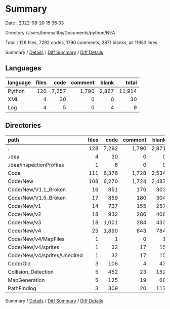 # Summary

Date : 2022-08-20 15:36:33

Directory /Users/benmaltby/Documents/python/NEA

Total : 128 files,  7292 codes, 1790 comments, 2871 blanks, all 11953 lines

Summary / [Details](details.md) / [Diff Summary](diff.md) / [Diff Details](diff-details.md)

## Languages
| language | files | code | comment | blank | total |
| :--- | ---: | ---: | ---: | ---: | ---: |
| Python | 120 | 7,257 | 1,790 | 2,867 | 11,914 |
| XML | 4 | 30 | 0 | 0 | 30 |
| Log | 4 | 5 | 0 | 4 | 9 |

## Directories
| path | files | code | comment | blank | total |
| :--- | ---: | ---: | ---: | ---: | ---: |
| . | 128 | 7,292 | 1,790 | 2,871 | 11,953 |
| .idea | 4 | 30 | 0 | 0 | 30 |
| .idea/inspectionProfiles | 1 | 6 | 0 | 0 | 6 |
| Code | 111 | 6,376 | 1,728 | 2,534 | 10,638 |
| Code/New | 108 | 6,270 | 1,724 | 2,487 | 10,481 |
| Code/New/V1.1_Broken | 16 | 851 | 176 | 303 | 1,330 |
| Code/New/V1.5_Broken | 17 | 859 | 180 | 304 | 1,343 |
| Code/New/v1 | 14 | 737 | 155 | 257 | 1,149 |
| Code/New/v2 | 18 | 932 | 286 | 406 | 1,624 |
| Code/New/v3 | 18 | 1,001 | 284 | 433 | 1,718 |
| Code/New/v4 | 25 | 1,890 | 643 | 784 | 3,317 |
| Code/New/v4/MapFiles | 1 | 1 | 0 | 1 | 2 |
| Code/New/v4/sprites | 1 | 32 | 17 | 15 | 64 |
| Code/New/v4/sprites/Unedited | 1 | 32 | 17 | 15 | 64 |
| Code/Old | 3 | 106 | 4 | 47 | 157 |
| Collision_Detection | 5 | 452 | 23 | 152 | 627 |
| MapGeneration | 5 | 125 | 19 | 68 | 212 |
| PathFinding | 3 | 309 | 20 | 117 | 446 |

Summary / [Details](details.md) / [Diff Summary](diff.md) / [Diff Details](diff-details.md)
